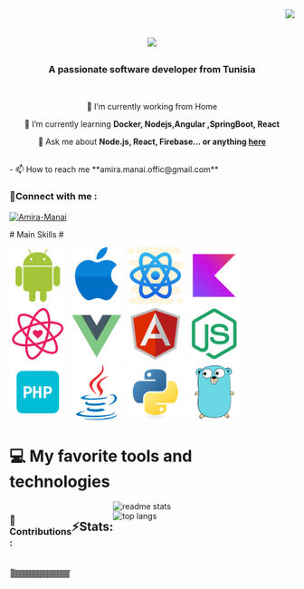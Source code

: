 <img align="right" src="https://visitor-badge.laobi.icu/badge?page_id=amira-1manai.amira-1manai" />

<h1 align="center">
    <img src="https://readme-typing-svg.herokuapp.com/?font=Righteous&size=35&center=true&vCenter=true&width=500&height=70&duration=4000&lines=Hi+There!+👋;+I'm+Amira+Manai!;" />
</h1>

<h3 align="center">A passionate software developer from Tunisia</h3>

<br/>

<div align="center">
 
 🔭 I’m currently working from Home
 
 🌱 I’m currently learning **Docker, Nodejs,Angular ,SpringBoot, React**

💬 Ask me about **Node.js, React, Firebase... or anything [here](https://github.com/amira-1manai/amira-1manai/issues)**



 </div>
 


</div>



<br/>
- 📫 How to reach me **amira.manai.offic@gmail.com**

<h3 align="left"> 💬Connect with me :</h3>
<p align="left">
<a href="https://www.linkedin.com/in/amira-manai-a348ba286/" target="blank"><img align="center" src="https://raw.githubusercontent.com/rahuldkjain/github-profile-readme-generator/master/src/images/icons/Social/linked-in-alt.svg" alt="Amira-Manai" height="30" width="40" /></a>
</p>
# Main Skills #


<a href="https://developer.android.com/reference"><img src="./android-plain.svg" alt="android" height="100" title="Android reference"></a>
<a href="https://https://ios.cfw.guide/"><img src="./ios.svg" alt="ios" height="100" title="iOS reference"></a>
<a href="https://reactnative.dev/docs/getting-started"><img src="./react-native.svg" alt="react-native" height="100" title="React-Native documentation"></a>
<a href="https://kotlinlang.org/docs/home.html"><img src="./kotlin-original.svg" alt="kotlin" height="100" title="Kotlin documentation"></a>
<a href="https://legacy.reactjs.org/docs/getting-started.html"><img src="./react.svg" alt="react" height="100" title="React documentation"></a>
<a href="https://vuejs.org/guide/introduction.html"><img src="./vue.svg" alt="vue" height="100" title="Vue documentation"></a>
<a href="https://angular.io/start"><img src="./angular.svg" alt="angular" height="100" title="Angular documentation"></a>
<a href="https://nodejs.org/en/docs/guides"><img src="./node.svg" alt="node" height="100" title="Node documentation"></a>
<a href="https://www.php.net/manual/en/index.php"><img src="./php.png" alt="php" height="100" title="PHP documentation"></a>
<a href="https://docs.oracle.com/en/java/"><img src="./java-original.svg" alt="java" height="100" title="Java documentation"></a>
<a href="https://docs.python.org/3/library/index.html"><img src="./python-original.svg" alt="python" height="100" title="Python documentation"></a>
<a href="https://golang.org/doc/"><img src="./go-original.svg" alt="golang" height="100" title="Golang documentation"></a>
# 💻 My favorite tools and technologies
<div style="display: flex; align-items: flex-start; align: center">
<table align="center">
  <tr>
    <td align="center" width="96">
        <img src="https://techstack-generator.vercel.app/react-icon.svg" alt="icon" width="65" height="65" />
      <br>React
    </td>
    <td align="center" width="96">
      <a href="#macropower-tech">
        <img src="https://techstack-generator.vercel.app/python-icon.svg" alt="icon" width="65" height="65" />
      </a>
      <br>Python
    </td>
    <td align="center" width="96">
        <img src="https://techstack-generator.vercel.app/js-icon.svg" alt="icon" width="65" height="65" />
      <br>JavaScript
    </td>
    <td align="center" width="96">
        <img src="https://techstack-generator.vercel.app/cpp-icon.svg" alt="icon" width="65" height="65" />
      <br>C++
    </td>
    <td align="center" width="96">
        <img src="https://techstack-generator.vercel.app/webpack-icon.svg" alt="icon" width="65" height="65" />
      <br>Webpack
    </td>
    <td align="center" width="96">
        <img src="https://techstack-generator.vercel.app/mysql-icon.svg" alt="icon" width="65" height="65" />
      <br>MySQL
    </td>
    <td align="center" width="96">
        <img src="https://techstack-generator.vercel.app/ts-icon.svg" alt="icon" width="65" height="65" />
      <br>TypeScript
    </td>
    <td align="center" width="96">
        <img src="https://techstack-generator.vercel.app/aws-icon.svg" alt="icon" width="65" height="65" />
      <br>AWS
    </td>
    <td align="center" width="96">
        <img src="https://techstack-generator.vercel.app/csharp-icon.svg" alt="icon" width="65" height="65" />
      <br>C#
    </td>
  </tr>
  <tr>
  <td align="center" width="96">
        <img src="https://techstack-generator.vercel.app/django-icon.svg" alt="icon" width="65" height="65" />
      <br>Django
    <td align="center" width="96">
        <img src="https://techstack-generator.vercel.app/github-icon.svg" alt="icon" width="65" height="65" />
      <br>Github
    </td>
    <td align="center" width="96"> 
        <img src="https://user-images.githubusercontent.com/25181517/192108372-f71d70ac-7ae6-4c0d-8395-51d8870c2ef0.png" width="48" height="48" alt="Git" />
      <br>Git
    </td>
    <td align="center"  width="96">
        <img src="https://skillicons.dev/icons?i=laravel" width="48" height="48" alt="Laravel" />
      <br>Laravel
    </td>
    <td align="center"  width="96">
        <img src="https://skillicons.dev/icons?i=html" width="48" height="48" alt="HTML5" />
      <br>HTML5
    </td>
    <td align="center" width="96">
        <img src="https://skillicons.dev/icons?i=css" width="48" height="48" alt="css" />
      <br>CSS
    </td>
    <td align="center"  width="96">
        <img src="https://skillicons.dev/icons?i=bootstrap" width="48" height="48" alt="bootstrap" />
      <br>Bootstrap
    </td>
    <td align="center" width="96">
        <img src="https://skillicons.dev/icons?i=tailwind" width="48" height="48" alt="tailwind" />
      <br>Tailwind
    </td>
    <td align="center" width="96">
        <img src="https://skillicons.dev/icons?i=jquery" width="48" height="48" alt="jQuery" />
      <br>jQuery
    </td>
  </tr>
 <tr>
      <td align="center" width="96">
        <img src="https://skillicons.dev/icons?i=mongodb" width="48" height="48" alt="MongoDB" />
      <br>MongoDB
    </td>
        <td align="center" width="96">
        <img src="https://skillicons.dev/icons?i=nodejs" width="48" height="48" alt="Nodejs" />
      <br>Nodejs
      </td>
      </td>
    <td align="center" width="96">
        <img src="https://skillicons.dev/icons?i=php" width="48" height="48" alt="PHP" />
      <br>PHP
    </td>
            <td align="center" width="96">
        <img src="https://skillicons.dev/icons?i=vscode" width="48" height="48" alt="VsCode" />
      <br>VsCode
    </td>
              <td align="center" width="96">
        <img src="https://skillicons.dev/icons?i=wordpress" width="48" height="48" alt="WordPress" />
      <br>WordPress
    </td>
              <td align="center" width="96">
        <img src="https://skillicons.dev/icons?i=vue" width="48" height="48" alt="Vue" />
      <br>Vue
    </td>
              <td align="center" width="96">
        <img src="https://skillicons.dev/icons?i=sass" width="48" height="48" alt="Sass" />
      <br>Sass
    </td>
              <td align="center" width="96">
        <img src="https://skillicons.dev/icons?i=graphql" width="48" height="48" alt="MySQL" />
      <br>GraphQL
    </td>
    <td align="center" width="96">
        <img src="https://skillicons.dev/icons?i=postgres" width="48" height="48" alt="PostgreSQL" />
      <br>PostgreSQL
    </td>
 </tr>
</table>
<br><br>
<div align="left">
  <h3> 🐍Contributions :</h3>
  <br>
  <img alt="snake eating my contributions" src="https://github.com/walidhsn/walidhsn/blob/output/github-contribution-grid-snake.svg" />
  <br/>
</div>
<hr/>
<h2 align="left"> ⚡Stats:</h2>
<br>
<div align=left>
  <img width=390 align="left" src="https://github-readme-stats.vercel.app/api?username=amira-1manai
&count_private=true&show_icons=true&theme=vision-friendly-dark&rank_icon=github&border_radius=10" alt="readme stats" />
  <img width=390 align="left" src="https://github-readme-stats.vercel.app/api/top-langs/?username=amira-1manai
&hide=HTML&langs_count=8&layout=compact&theme=vision-friendly-dark&border_radius=10&size_weight=0.5&count_weight=0.5&exclude_repo=github-readme-stats" alt="top langs" />
   
</div>


</div>
